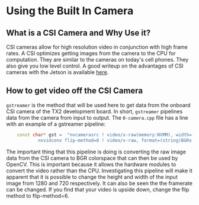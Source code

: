 # Using the Built In Camera

## What is a CSI Camera and Why Use it?
CSI cameras allow for high resolution video in conjunction with high frame rates. A CSI optimizes getting images from the camera to the CPU for computation. They are similar to the cameras on today's cell phones. They also give you low level control. A good writeup on the advantages of CSI cameras with the Jetson is available [here](http://petermoran.org/csi-cameras-on-tx2/).


## How to get video off the CSI Camera
`gstreamer` is the method that will be used here to get data from the onboard CSI camera of the TX2 development board. In short, `gstreamer` pipelines data from the camera from input to output. The `0-camera.cpp` file has a line with an example of a gstreamer pipeline:
```c++
    const char* gst =  "nvcamerasrc ! video/x-raw(memory:NVMM), width=(int)1280, height=(int)720, format=(string)I420, framerate=(fraction)30/1 ! \
			nvvidconv flip-method=0 ! video/x-raw, format=(string)BGRx ! videoconvert ! video/x-raw, format=(string)BGR ! appsink";
```

The important thing that this pipeline is doing is converting the raw image data from the CSI camera to BGR colorspace that can then be used by OpenCV. This is important because it allows the hardware modules to convert the video rather than the CPU. Investigating this pipeline will make it apparent that it is possible to change the height and width of the input image from 1280 and 720 respectively. It can also be seen the the framerate can be changed. If you find that your video is upside down, change the flip method to flip-method=6.